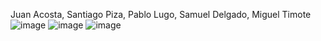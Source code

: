 Juan Acosta, Santiago Piza, Pablo Lugo, Samuel Delgado, Miguel Timote
![image](https://github.com/JSebasAcosta/FakeStore/assets/102100848/2fc64281-cb84-4e0a-8665-41a044127146)
![image](https://github.com/JSebasAcosta/FakeStore/assets/102100848/d3296032-fc40-40ca-b087-4028e6313b14)
![image](https://github.com/JSebasAcosta/FakeStore/assets/102100848/2c945734-1444-4e5f-8aaf-37ee5a4c8f22)
